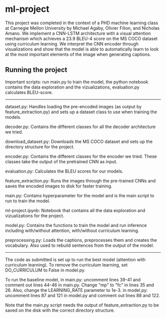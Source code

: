 # ml-project

This project was completed in the context of a PHD machine learning class at Carnegie Mellon University by Michael Agaby, Olivier Filion, and Nicholas Amano. We implement a CNN-LSTM architecture with a visual attention mechanism which achieves a 23.9 BLEU-4 score on the MS COCO dataset using curriculum learning. We interpret the CNN encoder through visualizations and show that the model is able to automatically learn to look at the most important elements of the image when generating captions.

## Running the project


Important scripts: run main.py to train the model, the python notebook contains the data exploration and the vizualizations, evaluation.py calculates BLEU-score.

----------------

dataset.py: Handles loading the pre-encoded images (as output by feature_extraction.py) and sets up a dataset class to use when training the models.

decoder.py: Contains the different classes for all the decoder architecture we tried.

download_dataset.py: Downloads the MS COCO dataset and sets up the directory structure for the project.

encoder.py: Contains the different classes for the encoder we tried. These classes take the output of the pretrained CNN as input.

evaluation.py: Calculates the BLEU scores for our models.

feature_extraction.py: Runs the images through the pre-trained CNNs and saves the encoded images to disk for faster training.

main.py: Contains hyperparameter for the model and is the main script to run to train the model.

ml-project.ipynb: Notebook that contains all the data exploration and vizualizations for the project.

model.py: Contains the functions to train the model and run inference including with/without attention, with/without curriculum learning.

preprocessing.py: Loads the captions, preprocesses them and creates the vocabulary. Also used to rebuild sentences from the output of the model.

-----------------

The code as submitted is set up to run the best model (attention with curriculum learning). To remove the curriculum learning, set DO_CURRICULUM to False in model.py.

To run the baseline model,
    in main.py: uncomment lines 39-41 and comment out lines 44-46 in main.py. Change "mp" to "fc" in lines 35 and 26. Also, change the LEARNING_RATE parameter to 1e-3.
    in model.py: uncomment lines 87 and 121 in model.py and comment out lines 88 and 122.

Note that the main.py script needs the output of feature_extraction.py to be saved on the disk with the correct directory structure.

